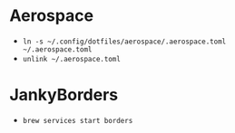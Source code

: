 # Aerospace 

- `ln -s ~/.config/dotfiles/aerospace/.aerospace.toml ~/.aerospace.toml`
- `unlink ~/.aerospace.toml`


# JankyBorders
- `brew services start borders`
